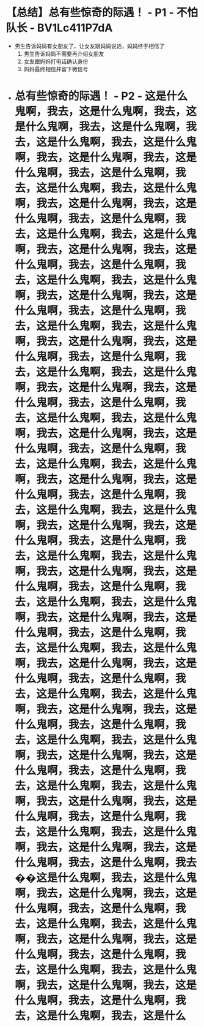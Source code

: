# 【总结】总有些惊奇的际遇！ - P1 - 不怕队长 - BV1Lc411P7dA

-   男生告诉妈妈有女朋友了，让女友跟妈妈说话，妈妈终于相信了
    1.  男生告诉妈妈不需要再介绍女朋友
    2.  女友跟妈妈打电话确认身份
    3.  妈妈最终相信并留下微信号
-   # 总有些惊奇的际遇！ - P2 - 这是什么鬼啊，我去，这是什么鬼啊，我去，这是什么鬼啊，我去，这是什么鬼啊，我去，这是什么鬼啊，我去，这是什么鬼啊，我去，这是什么鬼啊，我去，这是什么鬼啊，我去，这是什么鬼啊，我去，这是什么鬼啊，我去，这是什么鬼啊，我去，这是什么鬼啊，我去，这是什么鬼啊，我去，这是什么鬼啊，我去，这是什么鬼啊，我去，这是什么鬼啊，我去，这是什么鬼啊，我去，这是什么鬼啊，我去，这是什么鬼啊，我去，这是什么鬼啊，我去，这是什么鬼啊，我去，这是什么鬼啊，我去，这是什么鬼啊，我去，这是什么鬼啊，我去，这是什么鬼啊，我去，这是什么鬼啊，我去，这是什么鬼啊，我去，这是什么鬼啊，我去，这是什么鬼啊，我去，这是什么鬼啊，我去，这是什么鬼啊，我去，这是什么鬼啊，我去，这是什么鬼啊，我去，这是什么鬼啊，我去，这是什么鬼啊，我去，这是什么鬼啊，我去，这是什么鬼啊，我去，这是什么鬼啊，我去，这是什么鬼啊，我去，这是什么鬼啊，我去，这是什么鬼啊，我去，这是什么鬼啊，我去，这是什么鬼啊，我去，这是什么鬼啊，我去，这是什么鬼啊，我去，这是什么鬼啊，我去，这是什么鬼啊，我去，这是什么鬼啊，我去，这是什么鬼啊，我去，这是什么鬼啊，我去，这是什么鬼啊，我去，这是什么鬼啊，我去，这是什么鬼啊，我去，这是什么鬼啊，我去，这是什么鬼啊，我去，这是什么鬼啊，我去，这是什么鬼啊，我去，这是什么鬼啊，我去，这是什么鬼啊，我去，这是什么鬼啊，我去，这是什么鬼啊，我去，这是什么鬼啊，我去，这是什么鬼啊，我去，这是什么鬼啊，我去，这是什么鬼啊，我去，这是什么鬼啊，我去，这是什么鬼啊，我去，这是什么鬼啊，我去，这是什么鬼啊，我去，这是什么鬼啊，我去，这是什么鬼啊，我去，这是什么鬼啊，我去，这是什么鬼啊，我去，这是什么鬼啊，我去，这是什么鬼啊，我去，这是什么鬼啊，我去，这是什么鬼啊，我去，这是什么鬼啊，我去，这是什么鬼啊，我去，这是什么鬼啊，我去，这是什么鬼啊，我去，这是什么鬼啊，我去，这是什么鬼啊，我去，这是什么鬼啊，我去��这是什么鬼啊，我去，这是什么鬼啊，我去，这是什么鬼啊，我去，这是什么鬼啊，我去，这是什么鬼啊，我去，这是什么鬼啊，我去，这是什么鬼啊，我去，这是什么鬼啊，我去，这是什么鬼啊，我去，这是什么鬼啊，我去，这是什么鬼啊，我去，这是什么鬼啊，我去，这是什么鬼啊，我去，这是什么鬼啊，我去，这是什么鬼啊，我去，这是什么鬼啊，我去，这是什么